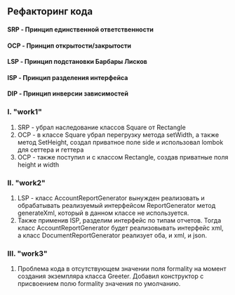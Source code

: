 ## Рефакторинг кода 

#### SRP - Принцип единственной ответственности
#### OCP - Принцип открытости/закрытости
#### LSP - Принцип подстановки Барбары Лисков
#### ISP - Принцип разделения интерфейса
#### DIP - Принцип инверсии зависимостей
    
### I. "work1"
1. SRP - убрал наследование классов Square от Rectangle
2. OCP - в классе Square убрал перегрузку метода setWidth, а также метод SetHeight, создал приватное поле side и использовал lombok для сеттера и геттера
3. OCP - также поступил и с классом Rectangle, создав приватные поля height и width

### II. "work2"
1. LSP - класс AccountReportGenerator вынужден реализовать и обрабатывать реализуемый интерфейсом ReportGenerator метод generateXml, который в данном классе не используется. 
2. Также применив ISP, разделим интерфейс по типам отчетов. Тогда класс AccountReportGenerator будет реализовывать интерфейс xml, а класс DocumentReportGenerator реализует оба, и xml, и json.

### III. "work3"
1.  Проблема кода в отсутствующем значении поля formality на момент создания экземпляра класса Greeter. Добавил конструктор с присвоением полю formality значения по умолчанию.